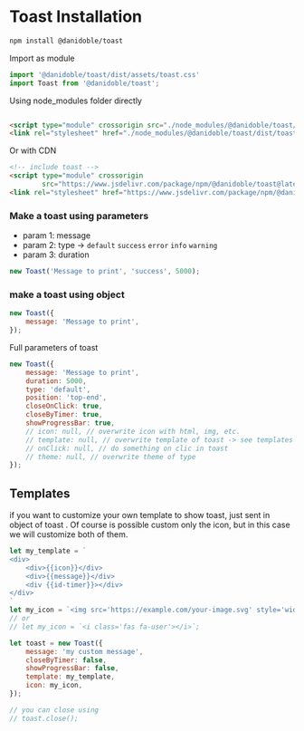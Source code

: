 # Toast Installation

```bash
npm install @danidoble/toast
```

Import as module

```javascript
import '@danidoble/toast/dist/assets/toast.css'
import Toast from '@danidoble/toast';
```

Using node_modules folder directly

```html

<script type="module" crossorigin src="./node_modules/@danidoble/toast/dist/toast.js"></script>
<link rel="stylesheet" href="./node_modules/@danidoble/toast/dist/toast.css">
```

Or with CDN

```html
<!-- include toast -->
<script type="module" crossorigin
        src="https://www.jsdelivr.com/package/npm/@danidoble/toast@latest/dist/toast.js"></script>
<link rel="stylesheet" href="https://www.jsdelivr.com/package/npm/@danidoble/toast@latest/dist/toast.css">
```

### Make a toast using parameters

* param 1: message
* param 2: type -> ```default``` ```success``` ```error``` ```info``` ```warning```
* param 3: duration

```javascript
new Toast('Message to print', 'success', 5000);
```

### make a toast using object

```javascript
new Toast({
    message: 'Message to print',
});
```

Full parameters of toast

```javascript
new Toast({
    message: 'Message to print',
    duration: 5000,
    type: 'default',
    position: 'top-end',
    closeOnClick: true,
    closeByTimer: true,
    showProgressBar: true,
    // icon: null, // overwrite icon with html, img, etc.
    // template: null, // overwrite template of toast -> see templates
    // onClick: null, // do something on clic in toast
    // theme: null, // overwrite theme of type
});
```

## Templates

if you want to customize your own template to show toast, just sent in object of toast
.
Of course is possible custom only the icon, but in this case we will customize both of them.

```javascript
let my_template = `
<div>
    <div>{{icon}}</div>
    <div>{{message}}</div>
    <div {{id-timer}}></div>
</div>
`
let my_icon = `<img src='https://example.com/your-image.svg' style='width:20px;height:20px;'>`;
// or
// let my_icon = `<i class='fas fa-user'></i>`;

let toast = new Toast({
    message: 'my custom message',
    closeByTimer: false,
    showProgressBar: false,
    template: my_template,
    icon: my_icon,
});

// you can close using 
// toast.close();
```
